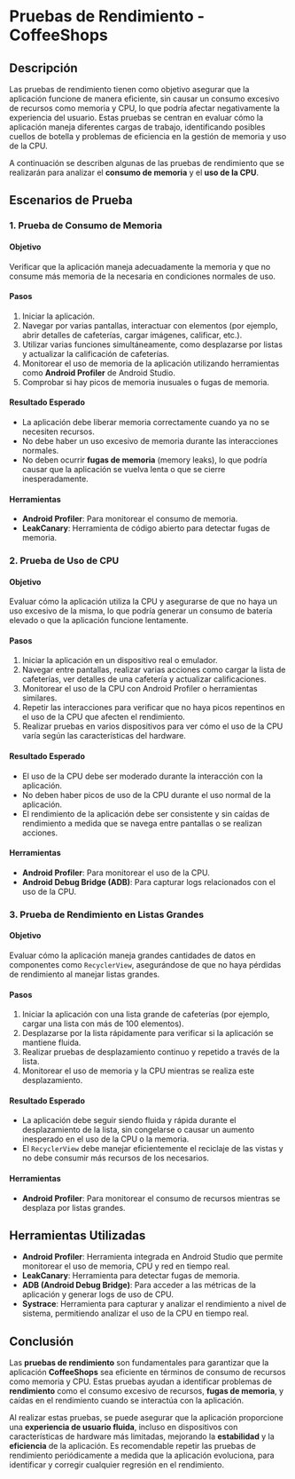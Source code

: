 # Pruebas de Rendimiento - CoffeeShops

## Descripción

Las pruebas de rendimiento tienen como objetivo asegurar que la aplicación funcione de manera eficiente, sin causar un consumo excesivo de recursos como memoria y CPU, lo que podría afectar negativamente la experiencia del usuario. Estas pruebas se centran en evaluar cómo la aplicación maneja diferentes cargas de trabajo, identificando posibles cuellos de botella y problemas de eficiencia en la gestión de memoria y uso de la CPU.

A continuación se describen algunas de las pruebas de rendimiento que se realizarán para analizar el **consumo de memoria** y el **uso de la CPU**.


## Escenarios de Prueba

### 1. **Prueba de Consumo de Memoria**

#### Objetivo
Verificar que la aplicación maneja adecuadamente la memoria y que no consume más memoria de la necesaria en condiciones normales de uso.

#### Pasos
1. Iniciar la aplicación.
2. Navegar por varias pantallas, interactuar con elementos (por ejemplo, abrir detalles de cafeterías, cargar imágenes, calificar, etc.).
3. Utilizar varias funciones simultáneamente, como desplazarse por listas y actualizar la calificación de cafeterías.
4. Monitorear el uso de memoria de la aplicación utilizando herramientas como **Android Profiler** de Android Studio.
5. Comprobar si hay picos de memoria inusuales o fugas de memoria.

#### Resultado Esperado
- La aplicación debe liberar memoria correctamente cuando ya no se necesiten recursos.
- No debe haber un uso excesivo de memoria durante las interacciones normales.
- No deben ocurrir **fugas de memoria** (memory leaks), lo que podría causar que la aplicación se vuelva lenta o que se cierre inesperadamente.

#### Herramientas
- **Android Profiler**: Para monitorear el consumo de memoria.
- **LeakCanary**: Herramienta de código abierto para detectar fugas de memoria.


### 2. **Prueba de Uso de CPU**

#### Objetivo
Evaluar cómo la aplicación utiliza la CPU y asegurarse de que no haya un uso excesivo de la misma, lo que podría generar un consumo de batería elevado o que la aplicación funcione lentamente.

#### Pasos
1. Iniciar la aplicación en un dispositivo real o emulador.
2. Navegar entre pantallas, realizar varias acciones como cargar la lista de cafeterías, ver detalles de una cafetería y actualizar calificaciones.
3. Monitorear el uso de la CPU con Android Profiler o herramientas similares.
4. Repetir las interacciones para verificar que no haya picos repentinos en el uso de la CPU que afecten el rendimiento.
5. Realizar pruebas en varios dispositivos para ver cómo el uso de la CPU varía según las características del hardware.

#### Resultado Esperado
- El uso de la CPU debe ser moderado durante la interacción con la aplicación.
- No deben haber picos de uso de la CPU durante el uso normal de la aplicación.
- El rendimiento de la aplicación debe ser consistente y sin caídas de rendimiento a medida que se navega entre pantallas o se realizan acciones.

#### Herramientas
- **Android Profiler**: Para monitorear el uso de la CPU.
- **Android Debug Bridge (ADB)**: Para capturar logs relacionados con el uso de la CPU.


### 3. **Prueba de Rendimiento en Listas Grandes**

#### Objetivo
Evaluar cómo la aplicación maneja grandes cantidades de datos en componentes como `RecyclerView`, asegurándose de que no haya pérdidas de rendimiento al manejar listas grandes.

#### Pasos
1. Iniciar la aplicación con una lista grande de cafeterías (por ejemplo, cargar una lista con más de 100 elementos).
2. Desplazarse por la lista rápidamente para verificar si la aplicación se mantiene fluida.
3. Realizar pruebas de desplazamiento continuo y repetido a través de la lista.
4. Monitorear el uso de memoria y la CPU mientras se realiza este desplazamiento.

#### Resultado Esperado
- La aplicación debe seguir siendo fluida y rápida durante el desplazamiento de la lista, sin congelarse o causar un aumento inesperado en el uso de la CPU o la memoria.
- El `RecyclerView` debe manejar eficientemente el reciclaje de las vistas y no debe consumir más recursos de los necesarios.

#### Herramientas
- **Android Profiler**: Para monitorear el consumo de recursos mientras se desplaza por listas grandes.


## Herramientas Utilizadas

- **Android Profiler**: Herramienta integrada en Android Studio que permite monitorear el uso de memoria, CPU y red en tiempo real.
- **LeakCanary**: Herramienta para detectar fugas de memoria.
- **ADB (Android Debug Bridge)**: Para acceder a las métricas de la aplicación y generar logs de uso de CPU.
- **Systrace**: Herramienta para capturar y analizar el rendimiento a nivel de sistema, permitiendo analizar el uso de la CPU en tiempo real.


## Conclusión

Las **pruebas de rendimiento** son fundamentales para garantizar que la aplicación **CoffeeShops** sea eficiente en términos de consumo de recursos como memoria y CPU. Estas pruebas ayudan a identificar problemas de **rendimiento** como el consumo excesivo de recursos, **fugas de memoria**, y caídas en el rendimiento cuando se interactúa con la aplicación.

Al realizar estas pruebas, se puede asegurar que la aplicación proporcione una **experiencia de usuario fluida**, incluso en dispositivos con características de hardware más limitadas, mejorando la **estabilidad** y la **eficiencia** de la aplicación. Es recomendable repetir las pruebas de rendimiento periódicamente a medida que la aplicación evoluciona, para identificar y corregir cualquier regresión en el rendimiento.
